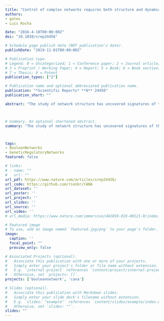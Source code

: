 ```yaml
---
title: "Control of complex networks requires both structure and dynamics"
authors:
- gates
- Luis Rocha

date: "2016-4-18T00:00:00Z"
doi: "10.1038/srep24456"

# Schedule page publish date (NOT publication's date).
publishDate: "2019-11-01T00:00:00Z"

# Publication type.
# Legend: 0 = Uncategorized; 1 = Conference paper; 2 = Journal article;
# 3 = Preprint / Working Paper; 4 = Report; 5 = Book; 6 = Book section;
# 7 = Thesis; 8 = Patent
publication_types: ["2"]

# Publication name and optional abbreviated publication name.
publication: "*Scientific Reports* **6** 24456"
publication_short: ""

abstract: "The study of network structure has uncovered signatures of the organization of complex systems. However, there is also a need to understand how to control them; for example, identifying strategies to revert a diseased cell to a healthy state, or a mature cell to a pluripotent state. Two recent methodologies suggest that the controllability of complex systems can be predicted solely from the graph of interactions between variables, without considering their dynamics: structural controllability and minimum dominating sets. We demonstrate that such structure-only methods fail to characterize controllability when dynamics are introduced. We study Boolean network ensembles of network motifs as well as three models of biochemical regulation: the segment polarity network in Drosophila melanogaster, the cell cycle of budding yeast Saccharomyces cerevisiae and the floral organ arrangement in Arabidopsis thaliana. We demonstrate that structure-only methods both undershoot and overshoot the number and which sets of critical variables best control the dynamics of these models, highlighting the importance of the actual system dynamics in determining control. Our analysis further shows that the logic of automata transition functions, namely how canalizing they are, plays an important role in the extent to which structure predicts dynamics."



# Summary. An optional shortened abstract.
summary: "The study of network structure has uncovered signatures of the organization of complex systems.  Using Boolean network ensembles, we demonstrate that structure-only methods both undershoot and overshoot the number and which sets of critical variables best control the dynamics of these models, highlighting the importance of the actual system dynamics in determining control. Our analysis further shows that the logic of automata transition functions, namely how canalizing they are, plays an important role in the extent to which structure predicts dynamics."



tags:
- BooleanNetworks
- GeneticRegulatoryNetworks
featured: false

# links:
# - name: ""
#   url: ""
url_pdf: https://www.nature.com/articles/srep24456/
url_code: https://github.com/rionbr/CANA
url_dataset: ''
url_poster: ''
url_project: ''
url_slides: ''
url_source: ''
url_video: ''
# url_media: https://www.nature.com/immersive/d42859-019-00121-0/index.html

# Featured image
# To use, add an image named `featured.jpg/png` to your page's folder. 
image:
  caption: ''
  focal_point: ""
  preview_only: false

# Associated Projects (optional).
#   Associate this publication with one or more of your projects.
#   Simply enter your project's folder or file name without extension.
#   E.g. `internal-project` references `content/project/internal-project/index.md`.
#   Otherwise, set `projects: []`.
projects: ['booleannetwork', 'cana']

# Slides (optional).
#   Associate this publication with Markdown slides.
#   Simply enter your slide deck's filename without extension.
#   E.g. `slides: "example"` references `content/slides/example/index.md`.
#   Otherwise, set `slides: ""`.
slides: ""
---
```

